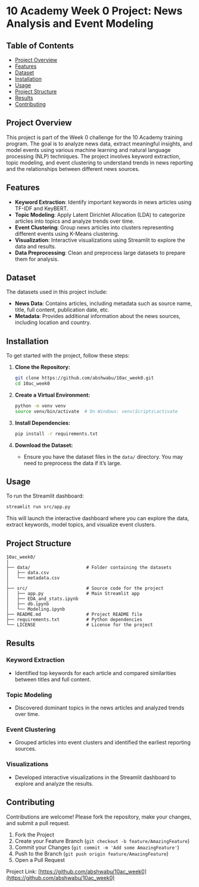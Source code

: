 

# **10 Academy Week 0 Project: News Analysis and Event Modeling**


## **Table of Contents**

- [Project Overview](#project-overview)
- [Features](#features)
- [Dataset](#dataset)
- [Installation](#installation)
- [Usage](#usage)
- [Project Structure](#project-structure)
- [Results](#results)
- [Contributing](#contributing)


## **Project Overview**

This project is part of the Week 0 challenge for the 10 Academy training program. The goal is to analyze news data, extract meaningful insights, and model events using various machine learning and natural language processing (NLP) techniques. The project involves keyword extraction, topic modeling, and event clustering to understand trends in news reporting and the relationships between different news sources.

## **Features**

- **Keyword Extraction**: Identify important keywords in news articles using TF-IDF and KeyBERT.
- **Topic Modeling**: Apply Latent Dirichlet Allocation (LDA) to categorize articles into topics and analyze trends over time.
- **Event Clustering**: Group news articles into clusters representing different events using K-Means clustering.
- **Visualization**: Interactive visualizations using Streamlit to explore the data and results.
- **Data Preprocessing**: Clean and preprocess large datasets to prepare them for analysis.

## **Dataset**

The datasets used in this project include:

- **News Data**: Contains articles, including metadata such as source name, title, full content, publication date, etc.
- **Metadata**: Provides additional information about the news sources, including location and country.

## **Installation**

To get started with the project, follow these steps:

1. **Clone the Repository:**

   ```bash
   git clone https://github.com/abshwabu/10ac_week0.git
   cd 10ac_week0
   ```

2. **Create a Virtual Environment:**

   ```bash
   python -m venv venv
   source venv/bin/activate  # On Windows: venv\Scripts\activate
   ```

3. **Install Dependencies:**

   ```bash
   pip install -r requirements.txt
   ```

4. **Download the Dataset:**
   - Ensure you have the dataset files in the `data/` directory. You may need to preprocess the data if it’s large.

## **Usage**

To run the Streamlit dashboard:

```bash
streamlit run src/app.py
```

This will launch the interactive dashboard where you can explore the data, extract keywords, model topics, and visualize event clusters.

## **Project Structure**

```
10ac_week0/
│
├── data/                     # Folder containing the datasets
│   ├── data.csv
│   └── metadata.csv
│
├── src/                      # Source code for the project
│   ├── app.py                # Main Streamlit app
│   ├── EDA_and_stats.ipynb   
│   ├── db.ipynb
│   └── Modeling.ipynb
├── README.md                 # Project README file
├── requirements.txt          # Python dependencies
└── LICENSE                   # License for the project
```

## **Results**

### **Keyword Extraction**
- Identified top keywords for each article and compared similarities between titles and full content.

### **Topic Modeling**
- Discovered dominant topics in the news articles and analyzed trends over time.

### **Event Clustering**
- Grouped articles into event clusters and identified the earliest reporting sources.

### **Visualizations**
- Developed interactive visualizations in the Streamlit dashboard to explore and analyze the results.

## **Contributing**

Contributions are welcome! Please fork the repository, make your changes, and submit a pull request.

1. Fork the Project
2. Create your Feature Branch (`git checkout -b feature/AmazingFeature`)
3. Commit your Changes (`git commit -m 'Add some AmazingFeature'`)
4. Push to the Branch (`git push origin feature/AmazingFeature`)
5. Open a Pull Request



 
Project Link: [https://github.com/abshwabu/10ac_week0](https://github.com/abshwabu/10ac_week0)

